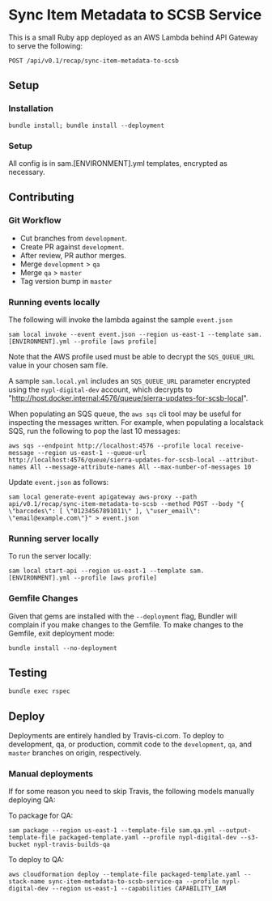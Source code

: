 # Sync Item Metadata to SCSB Service

This is a small Ruby app deployed as an AWS Lambda behind API Gateway to serve the following:

```
POST /api/v0.1/recap/sync-item-metadata-to-scsb
```

## Setup

### Installation

```
bundle install; bundle install --deployment
```

### Setup

All config is in sam.[ENVIRONMENT].yml templates, encrypted as necessary.

## Contributing

### Git Workflow

 * Cut branches from `development`.
 * Create PR against `development`.
 * After review, PR author merges.
 * Merge `development` > `qa`
 * Merge `qa` > `master`
 * Tag version bump in `master`

### Running events locally

The following will invoke the lambda against the sample `event.json`
```
sam local invoke --event event.json --region us-east-1 --template sam.[ENVIRONMENT].yml --profile [aws profile]
```

Note that the AWS profile used must be able to decrypt the `SQS_QUEUE_URL` value in your chosen sam file.

A sample `sam.local.yml` includes an `SQS_QUEUE_URL` parameter encrypted using the `nypl-digital-dev` account, which decrypts to "http://host.docker.internal:4576/queue/sierra-updates-for-scsb-local".

When populating an SQS queue, the `aws sqs` cli tool may be useful for inspecting the messages written. For example, when populating a localstack SQS, run the following to pop the last 10 messages:

```
aws sqs --endpoint http://localhost:4576 --profile local receive-message --region us-east-1 --queue-url http://localhost:4576/queue/sierra-updates-for-scsb-local --attribut-names All --message-attribute-names All --max-number-of-messages 10
```

Update `event.json` as follows:

```
sam local generate-event apigateway aws-proxy --path api/v0.1/recap/sync-item-metadata-to-scsb --method POST --body "{ \"barcodes\": [ \"01234567891011\" ], \"user_email\": \"email@example.com\"}" > event.json
```

### Running server locally

To run the server locally:

```
sam local start-api --region us-east-1 --template sam.[ENVIRONMENT].yml --profile [aws profile]
```

### Gemfile Changes

Given that gems are installed with the `--deployment` flag, Bundler will complain if you make changes to the Gemfile. To make changes to the Gemfile, exit deployment mode:

```
bundle install --no-deployment
```

## Testing

```
bundle exec rspec
```

## Deploy

Deployments are entirely handled by Travis-ci.com. To deploy to development, qa, or production, commit code to the `development`, `qa`, and `master` branches on origin, respectively.

### Manual deployments

If for some reason you need to skip Travis, the following models manually deploying QA:

To package for QA:

```
sam package --region us-east-1 --template-file sam.qa.yml --output-template-file packaged-template.yaml --profile nypl-digital-dev --s3-bucket nypl-travis-builds-qa
```

To deploy to QA:

```
aws cloudformation deploy --template-file packaged-template.yaml --stack-name sync-item-metadata-to-scsb-service-qa --profile nypl-digital-dev --region us-east-1 --capabilities CAPABILITY_IAM
```
